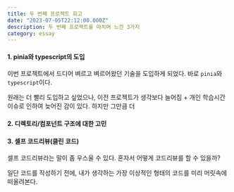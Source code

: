 ```yaml
---
title: 두 번째 프로젝트 회고
date: "2023-07-05T22:12:00.000Z"
description: 두 번째 프로젝트를 마치며 느낀 3가지
category: essay
---
```


#### 1. pinia와 typescript의 도입

이번 프로젝트에서 드디어 벼르고 벼르어왔던 기술을 도입하게 되었다. 바로 `pinia`와 `typescript`이다.

원래는 더 빨리 도입하고 싶었으나, 이전 프로젝트가 생각보다 늘어짐 + 개인 학습시간 이슈로 인하여 늦어진 감이 있다. 하지만 그만큼 더

#### 2. 디렉토리/컴포넌트 구조에 대한 고민

#### 3. 셀프 코드리뷰(클린 코드)

셀프 코드리뷰라는 말이 좀 우스울 수 있다. 혼자서 어떻게 코드리뷰를 할 수 있을까?

일단 코드를 작성하기 전에, 내가 생각하는 가장 이상적인 형태의 코드를 미리 머릿속에 떠올려본다.
